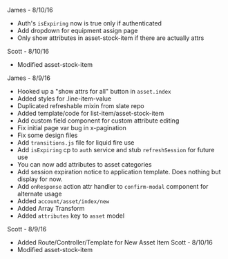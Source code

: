 James - 8/10/16
- Auth's `isExpiring` now is true only if authenticated
- Add dropdown for equipment assign page
- Only show attributes in asset-stock-item if there are actually attrs

Scott - 8/10/16
- Modified asset-stock-item

James - 8/9/16
- Hooked up a "show attrs for all" button in `asset.index`
- Added styles for .line-item-value
- Duplicated refreshable mixin from slate repo
- Added template/code for list-item/asset-stock-item
- Add custom field component for custom attribute editing
- Fix initial page var bug in x-pagination
- Fix some design files
- Add `transitions.js` file for liquid fire use
- Add `isExpiring` cp to `auth` service and stub `refreshSession` for future use
- You can now add attributes to asset categories
- Add session expiration notice to application template. Does nothing but display for now.
- Add `onResponse` action attr handler to `confirm-modal` component for alternate usage
- Added `account/asset/index/new`
- Added Array Transform
- Added `attributes` key to `asset` model

Scott - 8/9/16
- Added Route/Controller/Template for New Asset Item
Scott - 8/10/16
- Modified asset-stock-item
